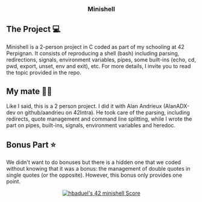 ### <div align="center">Minishell</div>

## The Project 💻

Minishell is a 2-person project in C coded as part of my schooling at 42 Perpignan.
It consists of reproducing a shell (bash) including parsing, redirections, signals, environment variables, pipes, some built-ins (echo, cd, pwd, export, unset, env and exit), etc.
For more details, I invite you to read the topic provided in the repo.

## My mate 🤜🤛

Like I said, this is a 2 person project. I did it with Alan Andrieux (AlanADX-dev on github/aandrieu on 42Intra).
He took care of the parsing, including redirects, quote management and command line splitting, while I wrote the part on pipes, built-ins, signals, environment variables and heredoc.

## Bonus Part ⭐

We didn't want to do bonuses but there is a hidden one that we coded without knowing that it was a bonus: the management of double quotes in single quotes (or the opposite).
However, this bonus only provides one point.



<div align="center">
<a href="https://github.com/Coday-meric/badge42"><img src="https://badge42.coday.fr/api/v2/clp5m5snf023301t6xzuyuuls/project/3352113" alt="hbaduel's 42 minishell Score" /></a>
</div>
